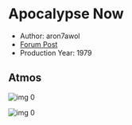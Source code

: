 # Apocalypse Now

* Author: aron7awol
* [Forum Post](https://www.avsforum.com/threads/bass-eq-for-filtered-movies.2995212/post-58470962)
* Production Year: 1979

## Atmos

![img 0](https://i.imgur.com/gHnu7a8.jpg)

![img 0](https://i.imgur.com/PmrUa6H.png)

